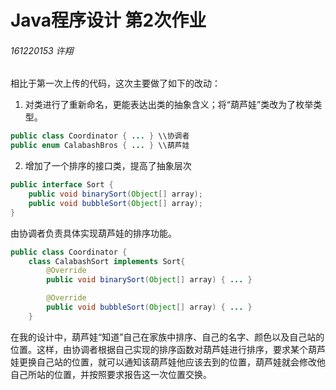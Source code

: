 # Java程序设计 第2次作业

###### 161220153 许翔

相比于第一次上传的代码，这次主要做了如下的改动：

1. 对类进行了重新命名，更能表达出类的抽象含义；将“葫芦娃”类改为了枚举类型。

```java
public class Coordinator { ... } \\协调者 
public enum CalabashBros { ... } \\葫芦娃
```

2. 增加了一个排序的接口类，提高了抽象层次

```java
public interface Sort {
    public void binarySort(Object[] array);
    public void bubbleSort(Object[] array);
}
```

由协调者负责具体实现葫芦娃的排序功能。

```java
public class Coordinator {
    class CalabashSort implements Sort{
        @Override
        public void binarySort(Object[] array) { ... }

        @Override
        public void bubbleSort(Object[] array) { ... }
    }
```

在我的设计中，葫芦娃“知道”自己在家族中排序、自己的名字、颜色以及自己站的位置。这样，由协调者根据自己实现的排序函数对葫芦娃进行排序，要求某个葫芦娃更换自己站的位置，就可以通知该葫芦娃他应该去到的位置，葫芦娃就会修改他自己所站的位置，并按照要求报告这一次位置交换。
